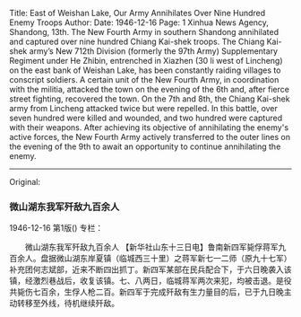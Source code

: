 Title: East of Weishan Lake, Our Army Annihilates Over Nine Hundred Enemy Troops
Author:
Date: 1946-12-16
Page: 1
Xinhua News Agency, Shandong, 13th. The New Fourth Army in southern Shandong annihilated and captured over nine hundred Chiang Kai-shek troops. The Chiang Kai-shek army’s New 712th Division (formerly the 97th Army) Supplementary Regiment under He Zhibin, entrenched in Xiazhen (30 li west of Lincheng) on the east bank of Weishan Lake, has been constantly raiding villages to conscript soldiers. A certain unit of the New Fourth Army, in coordination with the militia, attacked the town on the evening of the 6th and, after fierce street fighting, recovered the town. On the 7th and 8th, the Chiang Kai-shek army from Lincheng attacked twice but were repelled. In this battle, over seven hundred were killed and wounded, and two hundred were captured with their weapons. After achieving its objective of annihilating the enemy's active forces, the New Fourth Army actively transferred to the outer lines on the evening of the 9th to await an opportunity to continue annihilating the enemy.



<hr /> 

Original: 


### 微山湖东我军歼敌九百余人

1946-12-16
第1版()
专栏：

　　微山湖东我军歼敌九百余人
    【新华社山东十三日电】鲁南新四军毙俘蒋军九百余人。盘据微山湖东岸夏镇（临城西三十里）之蒋军新七一二师（原九十七军）补充团何志斌部，近来不断四出抓丁。新四军某部在民兵配合下，于六日晚袭入该镇，经激烈巷战后，收复该镇。七、八两日，临城蒋军两次来犯，均被击退。是役共毙伤七百余，生俘人枪二百。新四军于完成歼敌有生力量目的后，已于九日晚主动转移至外线，待机继续歼敌。    

